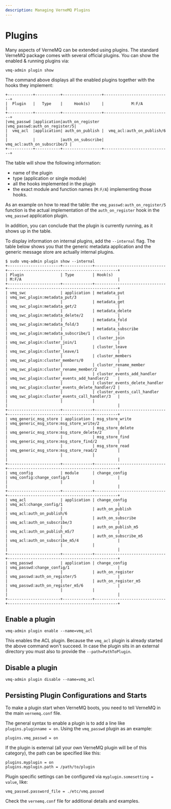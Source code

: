 ```yaml
---
description: Managing VerneMQ Plugins
---
```


# Plugins

Many aspects of VerneMQ can be extended using plugins. The standard VerneMQ package comes with several official plugins. You can show the enabled & running plugins via:

```text
vmq-admin plugin show
```

The command above displays all the enabled plugins together with the hooks they implement:

```text
+-----------+-----------+-----------------+-----------------------------+
|  Plugin   |   Type    |     Hook(s)     |            M:F/A            |
+-----------+-----------+-----------------+-----------------------------+
|vmq_passwd |application|auth_on_register |vmq_passwd:auth_on_register/5|
|  vmq_acl  |application| auth_on_publish |  vmq_acl:auth_on_publish/6  |
|           |           |auth_on_subscribe| vmq_acl:auth_on_subscribe/3 |
+-----------+-----------+-----------------+-----------------------------+
```
The table will show the following information:

- name of the plugin
- type (application or single module)
- all the hooks implemented in the plugin
- the exact module and function names (`M:F/A`) implementing those hooks. 
 
As an example on how to read the table: the `vmq_passwd:auth_on_register/5` function is the actual implementation of the `auth_on_register` hook in the `vmq_passwd` application plugin.

In addition, you can conclude that the plugin is currently running, as it shows up in the table.

To display information on internal plugins, add the `--internal` flag. The table below shows you that the generic metadata application and the generic message store are actually internal plugins. 

```text
$ sudo vmq-admin plugin show --internal
+-----------------------+-------------+-------------------------------+------------------------------------------------+
| Plugin                | Type        | Hook(s)                       | M:F/A                                          |
+-----------------------+-------------+-------------------------------+------------------------------------------------+
| vmq_swc               | application | metadata_put                  | vmq_swc_plugin:metadata_put/3                  |
|                       |             | metadata_get                  | vmq_swc_plugin:metadata_get/2                  |
|                       |             | metadata_delete               | vmq_swc_plugin:metadata_delete/2               |
|                       |             | metadata_fold                 | vmq_swc_plugin:metadata_fold/3                 |
|                       |             | metadata_subscribe            | vmq_swc_plugin:metadata_subscribe/1            |
|                       |             | cluster_join                  | vmq_swc_plugin:cluster_join/1                  |
|                       |             | cluster_leave                 | vmq_swc_plugin:cluster_leave/1                 |
|                       |             | cluster_members               | vmq_swc_plugin:cluster_members/0               |
|                       |             | cluster_rename_member         | vmq_swc_plugin:cluster_rename_member/2         |
|                       |             | cluster_events_add_handler    | vmq_swc_plugin:cluster_events_add_handler/2    |
|                       |             | cluster_events_delete_handler | vmq_swc_plugin:cluster_events_delete_handler/2 |
|                       |             | cluster_events_call_handler   | vmq_swc_plugin:cluster_events_call_handler/3   |
|                       |             |                               |                                                |
+-----------------------+-------------+-------------------------------+------------------------------------------------+
| vmq_generic_msg_store | application | msg_store_write               | vmq_generic_msg_store:msg_store_write/2        |
|                       |             | msg_store_delete              | vmq_generic_msg_store:msg_store_delete/2       |
|                       |             | msg_store_find                | vmq_generic_msg_store:msg_store_find/2         |
|                       |             | msg_store_read                | vmq_generic_msg_store:msg_store_read/2         |
|                       |             |                               |                                                |
+-----------------------+-------------+-------------------------------+------------------------------------------------+
| vmq_config            | module      | change_config                 | vmq_config:change_config/1                     |
|                       |             |                               |                                                |
+-----------------------+-------------+-------------------------------+------------------------------------------------+
| vmq_acl               | application | change_config                 | vmq_acl:change_config/1                        |
|                       |             | auth_on_publish               | vmq_acl:auth_on_publish/6                      |
|                       |             | auth_on_subscribe             | vmq_acl:auth_on_subscribe/3                    |
|                       |             | auth_on_publish_m5            | vmq_acl:auth_on_publish_m5/7                   |
|                       |             | auth_on_subscribe_m5          | vmq_acl:auth_on_subscribe_m5/4                 |
|                       |             |                               |                                                |
+-----------------------+-------------+-------------------------------+------------------------------------------------+
| vmq_passwd            | application | change_config                 | vmq_passwd:change_config/1                     |
|                       |             | auth_on_register              | vmq_passwd:auth_on_register/5                  |
|                       |             | auth_on_register_m5           | vmq_passwd:auth_on_register_m5/6               |
|                       |             |                               |                                                |
+-----------------------+-------------+-------------------------------+------------------------------------------------+
```

## Enable a plugin

```text
vmq-admin plugin enable --name=vmq_acl
```

This enables the ACL plugin. Because the `vmq_acl` plugin is already started the above command won't succeed. In case the plugin sits in an external directory you must also to provide the `--path=PathToPlugin`.

## Disable a plugin

```text
vmq-admin plugin disable --name=vmq_acl
```

## Persisting Plugin Configurations and Starts

To make a plugin start when VerneMQ boots, you need to tell VerneMQ in the main `vernemq.conf` file.

The general syntax to enable a plugin is to add a line like `plugins.pluginname = on`. Using the `vmq_passwd` plugin as an example:

```text
plugins.vmq_passwd = on
```

If the plugin is external (all your own VerneMQ plugin will be of this category), the path can be specified like this:

```text
plugins.myplugin = on
plugins.myplugin.path = /path/to/plugin
```

Plugin specific settings can be configured via `myplugin.somesetting = value`, like:

```text
vmq_passwd.password_file = ./etc/vmq.passwd
```

Check the `vernemq.conf` file for additional details and examples.

